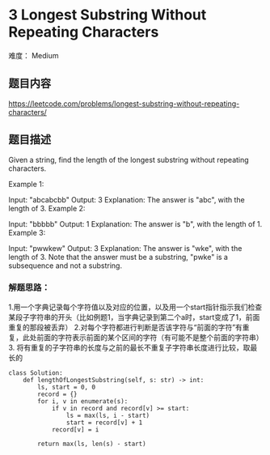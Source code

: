 # 3 Longest Substring Without Repeating Characters

难度： Medium

## 题目内容
<https://leetcode.com/problems/longest-substring-without-repeating-characters/>

## 题目描述
Given a string, find the length of the longest substring without repeating characters.

Example 1:

Input: "abcabcbb"
Output: 3 
Explanation: The answer is "abc", with the length of 3. 
Example 2:

Input: "bbbbb"
Output: 1
Explanation: The answer is "b", with the length of 1.
Example 3:

Input: "pwwkew"
Output: 3
Explanation: The answer is "wke", with the length of 3. 
             Note that the answer must be a substring, "pwke" is a subsequence and not a substring.

### 解题思路：
1.用一个字典记录每个字符值以及对应的位置，以及用一个start指针指示我们检查某段子字符串的开头（比如例题1，当字典记录到第二个a时，start变成了1，前面重复的那段被丢弃）
2.对每个字符都进行判断是否该字符与“前面的字符”有重复，此处前面的字符表示前面的某个区间的字符（有可能不是整个前面的字符串）
3. 将有重复的子字符串的长度与之前的最长不重复子字符串长度进行比较，取最长的
   
```
class Solution:
    def lengthOfLongestSubstring(self, s: str) -> int:
        ls, start = 0, 0
        record = {}
        for i, v in enumerate(s):
            if v in record and record[v] >= start:
                ls = max(ls, i - start)
                start = record[v] + 1
            record[v] = i
            
        return max(ls, len(s) - start)
```

